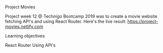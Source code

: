 Project Movies

Project week 12 @ Technigo Bootcamp 2019 was to create a movie website fetching API's and using React Router. 
Here's the live result: https://project-movies.netlify.com


Learning objectives

React Router 
Using API's 



